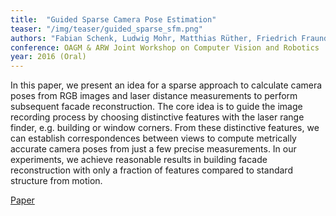 ```yaml
---
title:  "Guided Sparse Camera Pose Estimation"
teaser: "/img/teaser/guided_sparse_sfm.png"
authors: "Fabian Schenk, Ludwig Mohr, Matthias Rüther, Friedrich Fraundorfer, Horst Bischof."
conference: OAGM & ARW Joint Workshop on Computer Vision and Robotics
year: 2016 (Oral)
---
```


In this paper, we present an idea for a sparse approach to calculate camera poses from RGB images
and laser distance measurements to perform subsequent facade reconstruction. The core idea is
to guide the image recording process by choosing distinctive features with the laser range finder,
e.g. building or window corners. From these distinctive features, we can establish correspondences
between views to compute metrically accurate camera poses from just a few precise measurements. In
our experiments, we achieve reasonable results in building facade reconstruction with only a fraction
of features compared to standard structure from motion.

[Paper](http://elib.dlr.de/104770/1/Schenk_Fraundorfer_AAPR%20(3).pdf)
